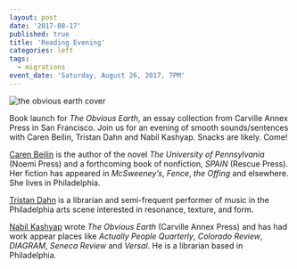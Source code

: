 ```yaml
---
layout: post
date: '2017-08-17'
published: true
title: 'Reading Evening'
categories: left
tags:
  - migrations
event_date: 'Saturday, August 26, 2017, 7PM'
---
```

![the obvious earth cover]({{site.baseurl}}/assets/img/obv-earth-post.jpg)

Book launch for *The Obvious Earth*, an essay collection from Carville Annex Press in San Francisco. Join us for an evening of smooth sounds/sentences with Caren Beilin, Tristan Dahn and Nabil Kashyap. Snacks are likely. Come!

[Caren Beilin](http://www.noemipress.org/catalog/fiction/beilin/) is the author of the novel *The University of Pennsylvania* (Noemi Press) and a forthcoming book of nonfiction, *SPAIN* (Rescue Press). Her fiction has appeared in *McSweeney’s*, *Fence*, *the Offing* and elsewhere. She lives in Philadelphia.

[Tristan Dahn](https://tristandahn.bandcamp.com/) is a librarian and semi-frequent performer of music in the Philadelphia arts scene interested in resonance, texture, and form.

[Nabil Kashyap](http://www.carvilleannexpress.com/shop/the-obvious-earth) wrote *The Obvious Earth* (Carville Annex Press) and has had work appear places like *Actually People Quarterly*, *Colorado Review*, *DIAGRAM*, *Seneca Review* and *Versal*. He is a librarian based in Philadelphia.